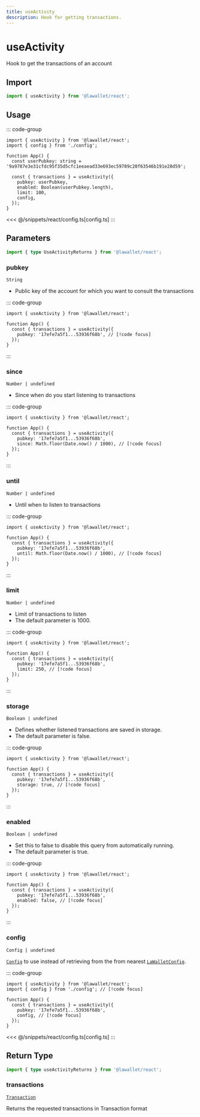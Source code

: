 ```yaml
---
title: useActivity
description: Hook for getting transactions.
---
```


# useActivity

Hook to get the transactions of an account

## Import

```ts
import { useActivity } from '@lawallet/react';
```

## Usage

::: code-group

```tsx [index.tsx]
import { useActivity } from '@lawallet/react';
import { config } from './config';

function App() {
  const userPubkey: string = '9a9787e3e31cfdc95f35d5cfc1eeaead33e693ec59789c20f63546b191e28d59';

  const { transactions } = useActivity({
    pubkey: userPubkey,
    enabled: Boolean(userPubkey.length),
    limit: 100,
    config,
  });
}
```

<<< @/snippets/react/config.ts[config.ts]
:::

## Parameters

```ts
import { type UseActivityReturns } from '@lawallet/react';
```

### pubkey

`String`

- Public key of the account for which you want to consult the transactions

::: code-group

```tsx [index.tsx]
import { useActivity } from '@lawallet/react';

function App() {
  const { transactions } = useActivity({
    pubkey: '17efe7a5f1...53936f68b', // [!code focus]
  });
}
```

:::

### since

`Number | undefined`

- Since when do you start listening to transactions

::: code-group

```tsx [index.tsx]
import { useActivity } from '@lawallet/react';

function App() {
  const { transactions } = useActivity({
    pubkey: '17efe7a5f1...53936f68b',
    since: Math.floor(Date.now() / 1000), // [!code focus]
  });
}
```

:::

### until

`Number | undefined`

- Until when to listen to transactions

::: code-group

```tsx [index.tsx]
import { useActivity } from '@lawallet/react';

function App() {
  const { transactions } = useActivity({
    pubkey: '17efe7a5f1...53936f68b',
    until: Math.floor(Date.now() / 1000), // [!code focus]
  });
}
```

:::

### limit

`Number | undefined`

- Limit of transactions to listen
- The default parameter is 1000.

::: code-group

```tsx [index.tsx]
import { useActivity } from '@lawallet/react';

function App() {
  const { transactions } = useActivity({
    pubkey: '17efe7a5f1...53936f68b',
    limit: 250, // [!code focus]
  });
}
```

:::

### storage

`Boolean | undefined`

- Defines whether listened transactions are saved in storage.
- The default parameter is false.

::: code-group

```tsx [index.tsx]
import { useActivity } from '@lawallet/react';

function App() {
  const { transactions } = useActivity({
    pubkey: '17efe7a5f1...53936f68b',
    storage: true, // [!code focus]
  });
}
```

:::

### enabled

`Boolean | undefined`

- Set this to false to disable this query from automatically running.
- The default parameter is true.

::: code-group

```tsx [index.tsx]
import { useActivity } from '@lawallet/react';

function App() {
  const { transactions } = useActivity({
    pubkey: '17efe7a5f1...53936f68b',
    enabled: false, // [!code focus]
  });
}
```

:::

### config

`Config | undefined`

[`Config`](/react/api/glossary/types#config) to use instead of retrieving from the from nearest [`LaWalletConfig`](/react/api/LaWalletConfig).

::: code-group

```tsx [index.tsx]
import { useActivity } from '@lawallet/react';
import { config } from './config'; // [!code focus]

function App() {
  const { transactions } = useActivity({
    pubkey: '17efe7a5f1...53936f68b',
    config, // [!code focus]
  });
}
```

<<< @/snippets/react/config.ts[config.ts]
:::

## Return Type

```ts
import { type useActivityReturns } from '@lawallet/react';
```

### transactions

[`Transaction`](/react/api/glossary/types#transaction)

Returns the requested transactions in Transaction format

